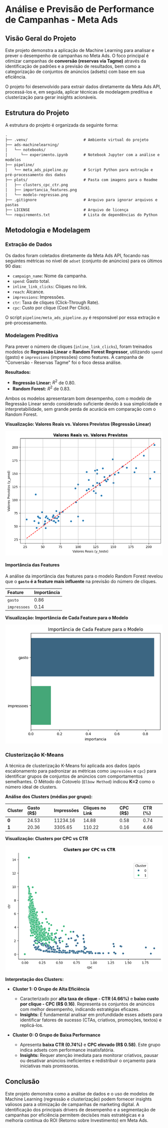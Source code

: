 # Análise e Previsão de Performance de Campanhas - Meta Ads

## Visão Geral do Projeto

Este projeto demonstra a aplicação de Machine Learning para analisar e prever o desempenho de campanhas no Meta Ads. O foco principal é otimizar campanhas de **conversão (reservas via Tagme)** através da identificação de padrões e a previsão de resultados, bem como a categorização de conjuntos de anúncios (adsets) com base em sua eficiência.

O projeto foi desenvolvido para extrair dados diretamente da Meta Ads API, processá-los e, em seguida, aplicar técnicas de modelagem preditiva e clusterização para gerar insights acionáveis.

## Estrutura do Projeto

A estrutura do projeto é organizada da seguinte forma:
```
.
├── .venv/                         # Ambiente virtual do projeto
├── ads-machinelearning/
│   └── notebooks/
│      └── experimento.ipynb       # Notebook Jupyter com a análise e modelos
├── pipeline/
│   └── meta_ads_pipeline.py       # Script Python para extração e pré-processamento dos dados
├── plots/                         # Pasta com imagens para o Readme
│   ├── clusters_cpc_ctr.png
│   ├── importancia_features.png
│   └── modelo-regressao.png      
├── .gitignore                     # Arquivo para ignorar arquivos e pastas
├── LICENSE                        # Arquivo de licença
└── requirements.txt               # Lista de dependências do Python
```

## Metodologia e Modelagem

### Extração de Dados

Os dados foram coletados diretamente da Meta Ads API, focando nas seguintes métricas no nível de `adset` (conjunto de anúncios) para os últimos 90 dias:

* `campaign_name`: Nome da campanha.
* `spend`: Gasto total.
* `inline_link_clicks`: Cliques no link.
* `reach`: Alcance.
* `impressions`: Impressões.
* `ctr`: Taxa de cliques (Click-Through Rate).
* `cpc`: Custo por clique (Cost Per Click).

O script `pipeline/meta_ads_pipeline.py` é responsável por essa extração e pré-processamento.

### Modelagem Preditiva

Para prever o número de cliques (`inline_link_clicks`), foram treinados modelos de **Regressão Linear** e **Random Forest Regressor**, utilizando `spend` (gasto) e `impressions` (impressões) como features. A campanha de "Conversão - Reservas Tagme" foi o foco dessa análise.

**Resultados:**

* **Regressão Linear:** $R^2$ de 0.80.
* **Random Forest:** $R^2$ de 0.83.

Ambos os modelos apresentaram bom desempenho, com o modelo de Regressão Linear sendo considerado suficiente devido à sua simplicidade e interpretabilidade, sem grande perda de acurácia em comparação com o Random Forest.

**Visualização: Valores Reais vs. Valores Previstos (Regressão Linear)**

![modelo](plots/modelo-regressao.jpeg)

#### Importância das Features

A análise da importância das features para o modelo Random Forest revelou que o **`gasto` é a feature mais influente** na previsão do número de cliques.

| Feature    | Importância |
| :--------- | :---------- |
| `gasto`    | 0.86        |
| `impressoes` | 0.14        |

**Visualização: Importância de Cada Feature para o Modelo**

![importancia](plots/importancia_features.png)

### Clusterização K-Means

A técnica de clusterização K-Means foi aplicada aos dados (após escalonamento para padronizar as métricas como `impressões` e `cpc`) para identificar grupos de conjuntos de anúncios com comportamentos semelhantes. O Método do Cotovelo (`Elbow Method`) indicou **K=2** como o número ideal de clusters.

**Análise dos Clusters (médias por grupo):**

| Cluster | Gasto (R$) | Impressões | Cliques no Link | CPC (R$) | CTR (%) |
| :------ | :--------- | :--------- | :-------------- | :------- | :------ |
| **0** | 24.53      | 11234.16   | 14.88           | 0.58     | 0.74    |
| **1** | 20.36      | 3305.65    | 110.22          | 0.16     | 4.66    |

**Visualização: Clusters por CPC vs CTR**

![cluster](plots/clusters_cpc_ctr.png)

**Interpretação dos Clusters:**

* **Cluster 1: O Grupo de Alta Eficiência**
    * Caracterizado por **alta taxa de clique - CTR (4.66%)** e **baixo custo por clique - CPC (R$ 0.16)**. Representa os conjuntos de anúncios com melhor desempenho, indicando estratégias eficazes.
    * **Insights:** É fundamental analisar em profundidade esses adsets para identificar fatores de sucesso (CTAs, criativos, promoções, textos) e replicá-los.

* **Cluster 0: O Grupo de Baixa Performance**
    * Apresenta **baixa CTR (0.74%)** e **CPC elevado (R$ 0.58)**. Este grupo indica adsets com performance insatisfatória.
    * **Insights:** Requer atenção imediata para monitorar criativos, pausar ou desativar anúncios ineficientes e redistribuir o orçamento para iniciativas mais promissoras.

## Conclusão

Este projeto demonstra como a análise de dados e o uso de modelos de Machine Learning (regressão e clusterização) podem fornecer insights valiosos para a otimização de campanhas de marketing digital. A identificação dos principais drivers de desempenho e a segmentação de campanhas por eficiência permitem decisões mais estratégicas e a melhoria contínua do ROI (Retorno sobre Investimento) em Meta Ads.
